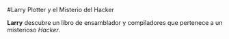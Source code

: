 #Larry Plotter y el Misterio del Hacker

**Larry** descubre un libro de ensamblador y compiladores que pertenece a un misterioso *Hacker*.

